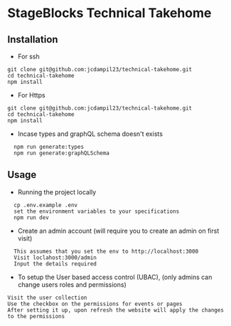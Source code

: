 # StageBlocks Technical Takehome

## Installation
- For ssh
```
git clone git@github.com:jcdampil23/technical-takehome.git
cd technical-takehome
npm install

```
- For Https
```
git clone git@github.com:jcdampil23/technical-takehome.git
cd technical-takehome
npm install
```

- Incase types and graphQL schema doesn't exists
```
  npm run generate:types
  npm run generate:graphQLSchema
```

## Usage
- Running the project locally
```
  cp .env.example .env
  set the environment variables to your specifications
  npm run dev
```

- Create an admin account (will require you to create an admin on first visit)
```
  This assumes that you set the env to http://localhost:3000
  Visit loclahost:3000/admin
  Input the details required
```

- To setup the User based access control (UBAC), (only admins can change users roles and permissions)
```
Visit the user collection
Use the checkbox on the permissions for events or pages
After setting it up, upon refresh the website will apply the changes to the permissions
```

